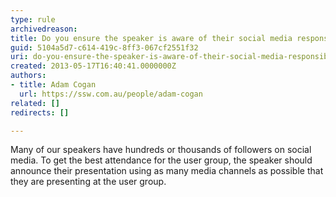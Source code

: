 ```yaml
---
type: rule
archivedreason: 
title: Do you ensure the speaker is aware of their social media responsibilities?
guid: 5104a5d7-c614-419c-8ff3-067cf2551f32
uri: do-you-ensure-the-speaker-is-aware-of-their-social-media-responsibilities
created: 2013-05-17T16:40:41.0000000Z
authors:
- title: Adam Cogan
  url: https://ssw.com.au/people/adam-cogan
related: []
redirects: []

---
```



<p>​Many of our speakers have hundreds or thousands of followers on social media. To get the best attendance for the user group, the speaker should announce their presentation using as many media channels as possible that they are presenting at the user group.​​​​<br></p>​
<br><excerpt class='endintro'></excerpt><br>



